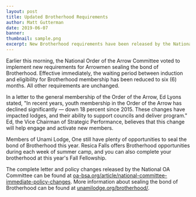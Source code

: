 ```yaml
---
layout: post
title: Updated Brotherhood Requirements
author: Matt Gutterman
date: 2019-06-07
banner:
thumbnail: sample.png
excerpt: New Brotherhood requirements have been released by the National OA Committee.
---
```


Earlier this morning, the National Order of the Arrow Committee voted to implement new requirements for Arrowmen sealing the bond of Brotherhood. Effective immediately, the waiting period between induction and eligibility for Brotherhood membership has been reduced to six (6) months. All other requirements are unchanged.

In a letter to the general membership of the Order of the Arrow, Ed Lyons stated, "In recent years, youth membership in the Order of the Arrow has declined significantly — down 18 percent since 2015. These changes have impacted lodges, and their ability to support councils and deliver program." Ed, the Vice Chairman of Strategic Performance, believes that this change will help engage and activate new members.

Members of Unami Lodge, One still have plenty of opportunities to seal the bond of Brotherhood this year. Resica Falls offers Brotherhood opportunities during each week of summer camp, and you can also complete your brotherhood at this year's Fall Fellowship. 

The complete letter and policy changes released by the National OA Committee can be found at [oa-bsa.org/article/national-committee-immediate-policy-changes](https://oa-bsa.org/article/national-committee-immediate-policy-changes). More information about sealing the bond of Brotherhood can be found at [unamilodge.org/brotherhood/](http://unamilodge.org/brotherhood/).
